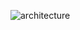 ![architecture](https://user-images.githubusercontent.com/101012637/161424361-11034673-7c42-432b-b994-0525cdce95f1.png)
